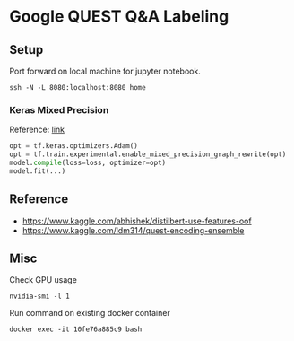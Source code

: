 # Google QUEST Q&A Labeling

## Setup

Port forward on local machine for jupyter notebook.

```
ssh -N -L 8080:localhost:8080 home
```


### Keras Mixed Precision 

Reference: [link](https://docs.nvidia.com/deeplearning/sdk/mixed-precision-training/index.html)

```python
opt = tf.keras.optimizers.Adam()
opt = tf.train.experimental.enable_mixed_precision_graph_rewrite(opt)
model.compile(loss=loss, optimizer=opt)
model.fit(...)
```

## Reference

- https://www.kaggle.com/abhishek/distilbert-use-features-oof
- https://www.kaggle.com/ldm314/quest-encoding-ensemble

## Misc

Check GPU usage

```
nvidia-smi -l 1
```

Run command on existing docker container

```
docker exec -it 10fe76a885c9 bash
```
